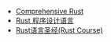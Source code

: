 

+ [Comprehensive Rust](https://google.github.io/comprehensive-rust/zh-CN)
+  [Rust 程序设计语言](https://kaisery.github.io/trpl-zh-cn/)
+ [ Rust语言圣经(Rust Course)](https://course.rs/)